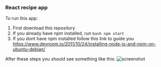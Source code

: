 ### React recipe app
To run this app:
1. First download this repository
2. If you already have npm installed, run ```bash npm start ```
3. If you dont have npm installed follow this link to guide you https://www.devroom.io/2011/10/24/installing-node-js-and-npm-on-ubuntu-debian/

After these steps you should see something like this:
![screenshot](https://github.com/kwamito/react-recipe-app/blob/master/preview.png?raw=true)